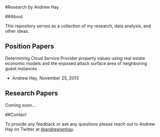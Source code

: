 #Research by Andrew Hay

##About

This repository serves as a collection of my research, data analysis, and other ideas.

## Position Papers

Determining Cloud Service Provider property values using real estate economic models and the exposed attack surface area of neighboring guest instances
- Andrew Hay, November 25, 2013

## Research Papers

Coming soon...

##Contact

To provide any feedback or ask any questions please reach out to Andrew Hay on Twitter at <a href="http://twitter.com/andrewsmhay" target="new">@andrewsmhay</a>.